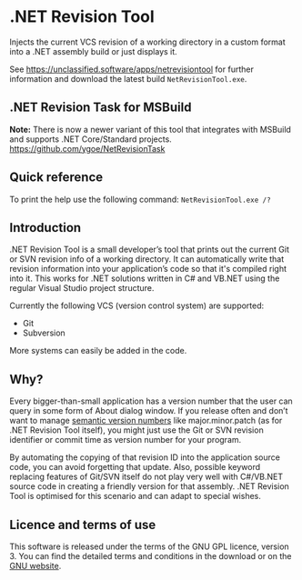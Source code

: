 # .NET Revision Tool

Injects the current VCS revision of a working directory in a custom format into a .NET assembly build or just displays it.

See https://unclassified.software/apps/netrevisiontool for further information and download the latest build `NetRevisionTool.exe`.

## .NET Revision Task for MSBuild

**Note:** There is now a newer variant of this tool that integrates with MSBuild and supports .NET Core/Standard projects. https://github.com/ygoe/NetRevisionTask

## Quick reference

To print the help use the following command: `NetRevisionTool.exe /?`

## Introduction

.NET Revision Tool is a small developer’s tool that prints out the current Git or SVN revision info of a working directory. It can automatically write that revision information into your application’s code so that it's compiled right into it. This works for .NET solutions written in C# and VB.NET using the regular Visual Studio project structure.

Currently the following VCS (version control system) are supported:

* Git
* Subversion

More systems can easily be added in the code.

## Why?

Every bigger-than-small application has a version number that the user can query in some form of About dialog window. If you release often and don’t want to manage [semantic version numbers](http://semver.org/) like major.minor.patch (as for .NET Revision Tool itself), you might just use the Git or SVN revision identifier or commit time as version number for your program.

By automating the copying of that revision ID into the application source code, you can avoid forgetting that update. Also, possible keyword replacing features of Git/SVN itself do not play very well with C#/VB.NET source code in creating a friendly version for that assembly. .NET Revision Tool is optimised for this scenario and can adapt to special wishes.

## Licence and terms of use

This software is released under the terms of the GNU GPL licence, version 3. You can find the detailed terms and conditions in the download or on the [GNU website](http://www.gnu.org/licenses/gpl-3.0.html).
